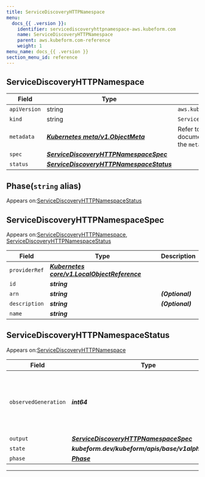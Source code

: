 ```yaml
---
title: ServiceDiscoveryHTTPNamespace
menu:
  docs_{{ .version }}:
    identifier: servicediscoveryhttpnamespace-aws.kubeform.com
    name: ServiceDiscoveryHTTPNamespace
    parent: aws.kubeform.com-reference
    weight: 1
menu_name: docs_{{ .version }}
section_menu_id: reference
---
```


## ServiceDiscoveryHTTPNamespace
| Field | Type | Description |
| ------ | ----- | ----------- |
| `apiVersion` | string | `aws.kubeform.com/v1alpha1` |
|    `kind` | string | `ServiceDiscoveryHTTPNamespace` |
| `metadata` | ***[Kubernetes meta/v1.ObjectMeta](https://v1-18.docs.kubernetes.io/docs/reference/generated/kubernetes-api/v1.18/#objectmeta-v1-meta)***|Refer to the Kubernetes API documentation for the fields of the `metadata` field.|
| `spec` | ***[ServiceDiscoveryHTTPNamespaceSpec](#servicediscoveryhttpnamespacespec)***||
| `status` | ***[ServiceDiscoveryHTTPNamespaceStatus](#servicediscoveryhttpnamespacestatus)***||
## Phase(`string` alias)

Appears on:[ServiceDiscoveryHTTPNamespaceStatus](#servicediscoveryhttpnamespacestatus)

## ServiceDiscoveryHTTPNamespaceSpec

Appears on:[ServiceDiscoveryHTTPNamespace](#servicediscoveryhttpnamespace), [ServiceDiscoveryHTTPNamespaceStatus](#servicediscoveryhttpnamespacestatus)

| Field | Type | Description |
| ------ | ----- | ----------- |
| `providerRef` | ***[Kubernetes core/v1.LocalObjectReference](https://v1-18.docs.kubernetes.io/docs/reference/generated/kubernetes-api/v1.18/#localobjectreference-v1-core)***||
| `id` | ***string***||
| `arn` | ***string***| ***(Optional)*** |
| `description` | ***string***| ***(Optional)*** |
| `name` | ***string***||
## ServiceDiscoveryHTTPNamespaceStatus

Appears on:[ServiceDiscoveryHTTPNamespace](#servicediscoveryhttpnamespace)

| Field | Type | Description |
| ------ | ----- | ----------- |
| `observedGeneration` | ***int64***| ***(Optional)*** Resource generation, which is updated on mutation by the API Server.|
| `output` | ***[ServiceDiscoveryHTTPNamespaceSpec](#servicediscoveryhttpnamespacespec)***| ***(Optional)*** |
| `state` | ***kubeform.dev/kubeform/apis/base/v1alpha1.State***| ***(Optional)*** |
| `phase` | ***[Phase](#phase)***| ***(Optional)*** |
---
